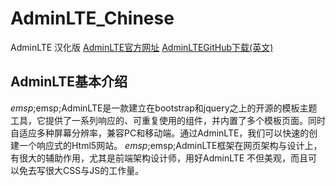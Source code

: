 # AdminLTE_Chinese
AdminLTE 汉化版
[AdminLTE官方网址](https://adminlte.io/)
[AdminLTEGitHub下载(英文)](https://github.com/ColorlibHQ/AdminLTE)

## AdminLTE基本介绍
$emsp;$emsp;AdminLTE是一款建立在bootstrap和jquery之上的开源的模板主题工具，它提供了一系列响应的、可重复使用的组件，并内置了多个模板页面。同时自适应多种屏幕分辨率，兼容PC和移动端。通过AdminLTE，我们可以快速的创建一个响应式的Html5网站。
$emsp;$emsp;AdminLTE框架在网页架构与设计上，有很大的辅助作用，尤其是前端架构设计师，用好AdminLTE 不但美观，而且可以免去写很大CSS与JS的工作量。
